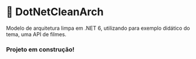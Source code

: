 # 🚧 DotNetCleanArch
Modelo de arquitetura limpa em .NET 6, utilizando para exemplo didático do tema, uma API de filmes.

### Projeto em construção!
